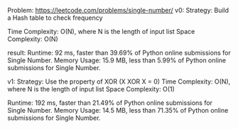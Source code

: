 Problem: https://leetcode.com/problems/single-number/
v0:
Strategy: Build a Hash table to check frequency

Time Complexity: O(N), where N is the length of input list
Space Complexity: O(N)

result:
Runtime: 92 ms, faster than 39.69% of Python online submissions for Single Number.
Memory Usage: 15.9 MB, less than 5.99% of Python online submissions for Single Number.

v1:
Strategy: Use the property of XOR (X XOR X = 0)
Time Complexity: O(N), where N is the length of input list
Space Complexity: O(1)

Runtime: 192 ms, faster than 21.49% of Python online submissions for Single Number.
Memory Usage: 14.5 MB, less than 71.35% of Python online submissions for Single Number.
